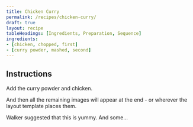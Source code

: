 ```yaml
---
title: Chicken Curry
permalink: /recipes/chicken-curry/
draft: true
layout: recipe
tableHeadings: [Ingredients, Preparation, Sequence]
ingredients:
- [chicken, chopped, first]
- [curry powder, mashed, second]
---
```


## Instructions

Add the curry powder and chicken.

And then all the remaining images will appear at the end - or wherever the layout template places them.

Walker <ref name="Walker2011" /> suggested that this is yummy. And some...




